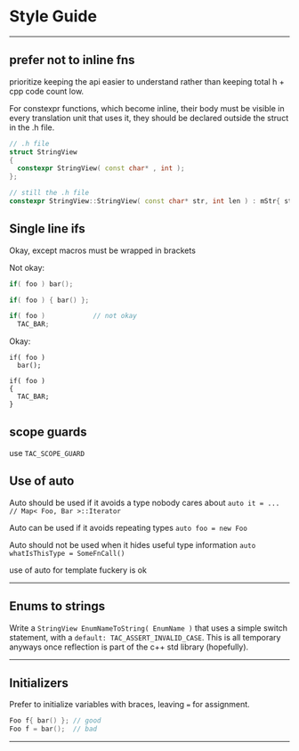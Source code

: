 # Style Guide

---

## prefer not to inline fns

prioritize keeping the api easier to understand rather than
keeping total h + cpp code count low.


For constexpr functions, which become inline, their body must be visible in every translation unit
that uses it, they should be declared outside the struct in the .h file.
```cpp
// .h file
struct StringView
{
  constexpr StringView( const char* , int );
};

// still the .h file
constexpr StringView::StringView( const char* str, int len ) : mStr{ str }, mLen{ len } {}
```

## Single line ifs

Okay, except macros must be wrapped in brackets

Not okay:
```cpp
if( foo ) bar();

if( foo ) { bar() };

if( foo )            // not okay
  TAC_BAR; 
```

Okay:
```
if( foo )
  bar(); 

if( foo )
{
  TAC_BAR; 
}
```

## scope guards

use `TAC_SCOPE_GUARD`

## Use of auto

Auto should be used if it avoids a type nobody cares about
`auto it = ... // Map< Foo, Bar >::Iterator `

Auto can be used if it avoids repeating types
`auto foo = new Foo` 

Auto should not be used when it hides useful type information
`auto whatIsThisType = SomeFnCall()`

use of auto for template fuckery is ok

---

## Enums to strings

Write a `StringView EnumNameToString( EnumName )` that uses a simple switch statement, with a `default: TAC_ASSERT_INVALID_CASE`. This is all temporary anyways once reflection is part of the c++ std library (hopefully).

---

## Initializers

Prefer to initialize variables with braces, leaving `=` for assignment.

```cpp
Foo f{ bar() }; // good
Foo f = bar();  // bad
```

---


